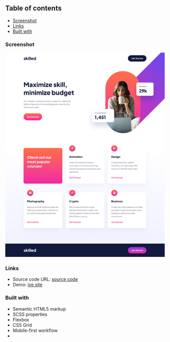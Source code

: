 ## Table of contents

  - [Screenshot](#screenshot)
  - [Links](#links)
  - [Built with](#built-with)

 
### Screenshot
 
![](./screenshot.png)

### Links

- Source code URL: [source code](https://github.com/tsiestova/landing-page)
- Demo: [ive site](https://landing-page-beryl-six.vercel.app/)

### Built with
 
- Semantic HTML5 markup
- SCSS properties
- Flexbox
- CSS Grid
- Mobile-first workflow
- 


